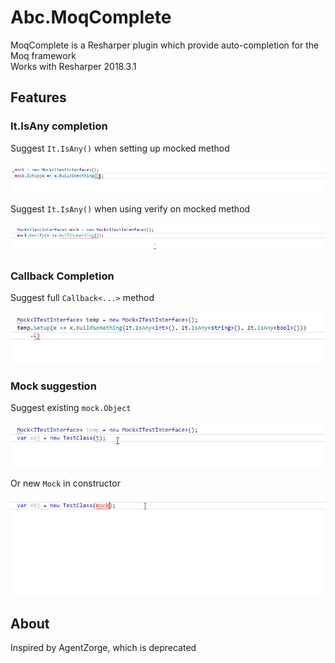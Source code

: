 # Abc.MoqComplete
MoqComplete is a Resharper plugin which provide auto-completion for the Moq framework<br/>
Works with Resharper 2018.3.1

## Features
### It.IsAny completion
Suggest `It.IsAny()` when setting up mocked method

![](Media/ItIsAny_SetupCompletion.gif)

Suggest `It.IsAny()` when using verify on mocked method

![](Media/ItIsAny_VerifyCompletion.gif)

### Callback Completion
Suggest full `Callback<...>` method

![](Media/CallbackCompletion.gif)

### Mock suggestion
Suggest existing `mock.Object`

![](Media/MockCompletion.gif)

Or new `Mock` in constructor

![](Media/MockProposalCompletion.gif)

## About
Inspired by AgentZorge, which is deprecated
